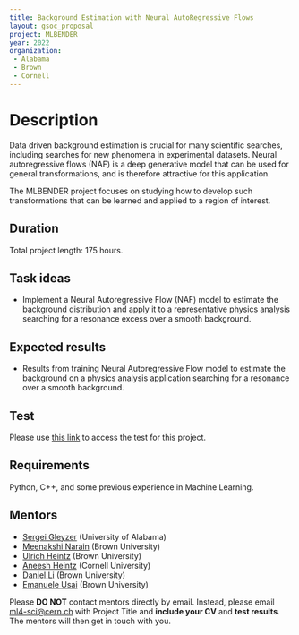 ```yaml
---
title: Background Estimation with Neural AutoRegressive Flows
layout: gsoc_proposal
project: MLBENDER
year: 2022
organization:
 - Alabama
 - Brown
 - Cornell
---
```


# Description
Data driven background estimation is crucial for many scientific searches, including searches for new phenomena in experimental datasets. Neural autoregressive flows (NAF) is a deep generative model that can be used for general transformations, and is therefore attractive for this application.

The MLBENDER project focuses on studying how to develop such transformations that can be learned and applied to a region of interest. 

## Duration

Total project length: 175 hours.

## Task ideas
  * Implement a Neural Autoregressive Flow (NAF) model to estimate the background distribution and apply it to a representative physics analysis searching for a resonance excess over a smooth background. 
  
## Expected results
  * Results from training Neural Autoregressive Flow model to estimate the background on a physics analysis application searching for a resonance over a smooth background. 
 
## Test

Please use [this link](https://docs.google.com/document/d/e/2PACX-1vQFS4M_MDcn8ROykYeH7fP12EMdOvnCH6vT9PUQjSHubSg6gabFA7BDKe8VqNeIZVVF6KNfIku2UAPr/pub) to access the test for this project.


## Requirements 
Python, C++, and some previous experience in Machine Learning. 

## Mentors
  
  * [Sergei Gleyzer](mailto:ml4-sci@cern.ch) (University of Alabama)
  * [Meenakshi Narain](mailto:ml4-sci@cern.ch) (Brown University)
  * [Ulrich Heintz](mailto:ml4-sci@cern.ch) (Brown University)
  * [Aneesh Heintz](mailto:ml4-sci@cern.ch) (Cornell University)
  * [Daniel Li](mailto:ml4-sci@cern.ch) (Brown University)
  * [Emanuele Usai](mailto:ml4-sci@cern.ch) (Brown University)
  
Please **DO NOT** contact mentors directly by email. Instead, please email [ml4-sci@cern.ch](mailto:ml4-sci@cern.ch) with Project Title and **include your CV** and **test results**. The mentors will then get in touch with you.

